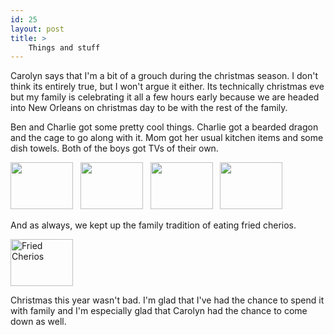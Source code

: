 ```yaml
---
id: 25
layout: post
title: >
    Things and stuff
---
```


Carolyn says that I'm a bit of a grouch during the christmas season. I don't think its entirely true, but I won't argue it either. Its technically christmas eve but my family is celebrating it all a few hours early because we are headed into New Orleans on christmas day to be with the rest of the family.

Ben and Charlie got some pretty cool things. Charlie got a bearded dragon and the cage to go along with it. Mom got her usual kitchen items and some dish towels. Both of the boys got TVs of their own.


<a href="http://www.flickr.com/photos/sock/77007702/" title="Photo Sharing"><img src="http://static.flickr.com/37/77007702_52e1f80254_t.jpg" width="100" height="75" alt="" /></a>&nbsp;&nbsp;&nbsp;<a href="http://www.flickr.com/photos/sock/77008010/" title="Photo Sharing"><img src="http://static.flickr.com/43/77008010_657b4117aa_t.jpg" width="100" height="75" alt="" /></a>&nbsp;&nbsp;&nbsp;<a href="http://www.flickr.com/photos/sock/77007881/" title="Photo Sharing"><img src="http://static.flickr.com/37/77007881_510dc80283_t.jpg" width="100" height="75" alt="" /></a>&nbsp;&nbsp;&nbsp;<a href="http://www.flickr.com/photos/sock/77007042/" title="Photo Sharing"><img src="http://static.flickr.com/41/77007042_7c06f7d99a_t.jpg" width="100" height="75" alt="" /></a>

And as always, we kept up the family tradition of eating fried cherios.

<a href="http://www.flickr.com/photos/sock/77007226/" title="Photo Sharing"><img src="http://static.flickr.com/39/77007226_ec30f96c24_t.jpg" width="100" height="75" alt="Fried Cherios" /></a>

Christmas this year wasn't bad. I'm glad that I've had the chance to spend it with family and I'm especially glad that Carolyn had the chance to come down as well.
